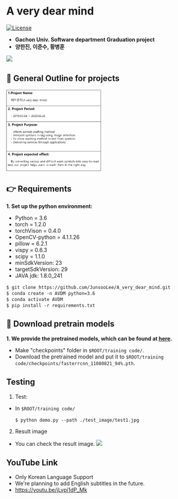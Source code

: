 # A very dear mind
[![License](https://img.shields.io/badge/License-Apache%202.0-blue.svg)](https://opensource.org/licenses/Apache-2.0)

- **Gachon Univ. Software department Graduation project**   
- **양한진, 이준수, 황병훈**

<img src = "https://user-images.githubusercontent.com/52238766/85866361-3cef9100-b802-11ea-9e1a-c80f5a43c97c.PNG"></img>


## 📄 General Outline for projects   


<img src="https://github.com/JunsooLee/A_very_dear_mind/blob/master/WIKI/outline.png" width="50%"></img>




## :point_right: Requirements

**1. Set up the python environment:**

  - Python = 3.6
  - torch = 1.2.0
  - torchVison = 0.4.0
  - OpenCV-python = 4.1.1.26
  - pillow = 6.2.1
  - vispy = 0.6.3
  - scipy = 1.1.0
  - minSdkVersion: 23
  - targetSdkVersion: 29
  - JAVA jdk: 1.8.0_241

  ```
  $ git clone https://github.com/JunsooLee/A_very_dear_mind.git
  $ conda create -n AVDM python=3.6
  $ conda activate AVDM
  $ pip install -r requirements.txt
  ```

## 💾 Download pretrain models

**1. We provide the pretrained models, which can be found at [here](https://drive.google.com/file/d/1qzQ0Uaw_r2T1iTZK2f7Icz7WhC9lObWl/view?usp=sharing).**
  - Make "checkpoints" folder in `$ROOT/training code/`.
  - Download the pretrained model and put it to `$ROOT/training code/checkpoints/fasterrcnn_11080821_94%.pth`.


## Testing

1. Test:
  - In `$ROOT/training code/`
    ```
    $ python demo.py --path ./test_image/test1.jpg
    ```
    
2. Result image
  - You can check the result image.
  <img src = "https://user-images.githubusercontent.com/52238766/85869073-26e3cf80-b806-11ea-9288-830b32acee8a.PNG"></img>

## YouTube Link
  - Only Korean Language Support 
  - We're planning to add English subtitles in the future.
  - https://youtu.be/jLvpi1dP_Mk


